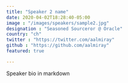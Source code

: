 ```yaml
---
title: "Speaker 2 name"
date: 2020-04-02T18:28:40-05:00
image : "/images/speakers/sample2.jpg"
designation : "Seasoned Sourceror @ Oracle"
country: "ch"
twitter : "https://twitter.com/aalmiray"
github : "https://github.com/aalmiray"
featured: true

---
```


Speaker bio in markdown